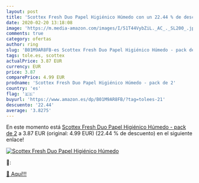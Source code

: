 ```yaml
---
layout: post
title: 'Scottex Fresh Duo Papel Higiénico Húmedo con un 22.44 % de descuento'
date: 2020-02-20 13:18:08
image: 'https://m.media-amazon.com/images/I/51T44VybZiL._AC_._SL200_.jpg'
comments: true
category: ofertas
author: ring
slug: 'B01M9AR8FB-es Scottex Fresh Duo Papel Higiénico Húmedo - pack de 2'
tags: tole.es, scottex
actualPrice: 3.87 EUR
currency: EUR
price: 3.87
comparePrice: 4.99 EUR
prodname: 'Scottex Fresh Duo Papel Higiénico Húmedo - pack de 2'
country: 'es'
flag: '🇪🇸'
buyurl: 'https://www.amazon.es/dp/B01M9AR8FB/?tag=tolees-21'
descuento: '22.44'
average: '3.8275'
---
```


En este momento está [Scottex Fresh Duo Papel Higiénico Húmedo - pack de 2](https://www.amazon.es/dp/B01M9AR8FB/?tag=tolees-21) a 3.87 EUR (original: 4.99 EUR) (22.44 %  de descuento) en el siguiente enlace!

[![Scottex Fresh Duo Papel Higiénico Húmedo](https://m.media-amazon.com/images/I/51T44VybZiL._AC_._SL200_.jpg)](https://www.amazon.es/dp/B01M9AR8FB/?tag=tolees-21)

🔎:


[🛒 Aquí!!!](https://www.amazon.es/dp/B01M9AR8FB/?tag=tolees-21)

